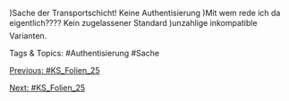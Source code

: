 )Sache der Transportschicht!
Keine Authentisierung
)Mit wem rede ich da eigentlich????
Kein zugelassener Standard
)unzahlige inkompatible Varianten.

   Tags & Topics:
   #Authentisierung
   #Sache

[Previous: #KS_Folien_25](KS_Folien_25.md)

[Next: #KS_Folien_25](KS_Folien_25.md)